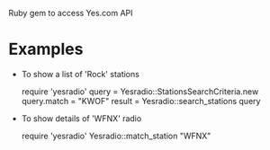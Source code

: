 Ruby gem to access Yes.com API

# Examples 

- To show a list of 'Rock' stations

    require 'yesradio'
    query = Yesradio::StationsSearchCriteria.new
    query.match = "KWOF"
    result = Yesradio::search_stations query  

- To show details of 'WFNX' radio

    require 'yesradio'
    Yesradio::match_station "WFNX"
